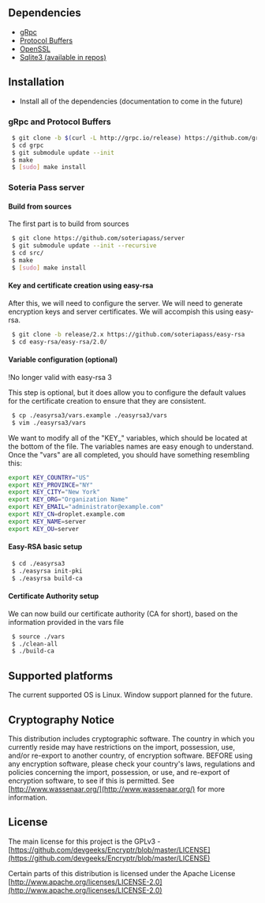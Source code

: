 
## Dependencies
* [gRpc](http://www.grpc.io/)
* [Protocol Buffers](https://developers.google.com/protocol-buffers/)
* [OpenSSL](https://www.openssl.org/)
* [Sqlite3 (available in repos)](https://sqlite.org/)

## Installation
* Install all of the dependencies (documentation to come in the future)

### gRpc and Protocol Buffers
```sh
 $ git clone -b $(curl -L http://grpc.io/release) https://github.com/grpc/grpc
 $ cd grpc
 $ git submodule update --init
 $ make
 $ [sudo] make install
```

### Soteria Pass server

#### Build from sources
The first part is to build from sources

```sh
 $ git clone https://github.com/soteriapass/server
 $ git submodule update --init --recursive
 $ cd src/
 $ make
 $ [sudo] make install
```

#### Key and certificate creation using easy-rsa

After this, we will need to configure the server. We will need to generate encryption keys and server certificates. We will accompish this using easy-rsa.

```sh
 $ git clone -b release/2.x https://github.com/soteriapass/easy-rsa
 $ cd easy-rsa/easy-rsa/2.0/
```

#### Variable configuration (optional)

!No longer valid with easy-rsa 3

This step is optional, but it does allow you to configure the default values for the certificate creation to ensure that they are consistent.

```sh
 $ cp ./easyrsa3/vars.example ./easyrsa3/vars
 $ vim ./easyrsa3/vars
```

We want to modify all of the "KEY\_" variables, which should be located at the bottom of the file. The variables names are easy enough to understand. Once the "vars" are all completed, you should have something resembling this:

```sh
export KEY_COUNTRY="US"
export KEY_PROVINCE="NY"
export KEY_CITY="New York"
export KEY_ORG="Organization Name"
export KEY_EMAIL="administrator@example.com"
export KEY_CN=droplet.example.com
export KEY_NAME=server
export KEY_OU=server
```

#### Easy-RSA basic setup

```sh
 $ cd ./easyrsa3
 $ ./easyrsa init-pki
 $ ./easyrsa build-ca
```

#### Certificate Authority setup
We can now build our certificate authority (CA for short), based on the information provided in the vars file

```sh
 $ source ./vars
 $ ./clean-all
 $ ./build-ca
```

## Supported platforms

The current supported OS is Linux. Window support planned for the future.

## Cryptography Notice

This distribution includes cryptographic software. The country in which you currently reside may have restrictions on the import, possession, use, and/or re-export to another country, of encryption software. BEFORE using any encryption software, please check your country's laws, regulations and policies concerning the import, possession, or use, and re-export of encryption software, to see if this is permitted. See [http://www.wassenaar.org/](http://www.wassenaar.org/) for more information.

## License
The main license for this project is the GPLv3 - [https://github.com/devgeeks/Encryptr/blob/master/LICENSE](https://github.com/devgeeks/Encryptr/blob/master/LICENSE)

Certain parts of this distribution is licensed under the Apache License [http://www.apache.org/licenses/LICENSE-2.0](http://www.apache.org/licenses/LICENSE-2.0)
